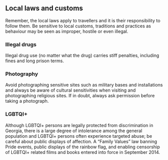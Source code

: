 ## Local laws and customs

Remember, the local laws apply to travellers and it is their responsibility to follow them. Be sensitive to local customs, traditions and practices as behaviour may be seen as improper, hostile or even illegal.

### **Illegal drugs**

Illegal drug use (no matter what the drug) carries stiff penalties, including fines and long prison terms.

### **Photography**

Avoid photographing sensitive sites such as military bases and installations and always be aware of cultural sensitivities when visiting and photographing religious sites. If in doubt, always ask permission before taking a photograph.

### **LGBTQI+**

Although LGBTQI+ persons are legally protected from discrimination in Georgia, there is a large degree of intolerance among the general population and LGBTQI+ persons often experience targeted abuse; be careful about public displays of affection. A “Family Values” law banning Pride events, public displays of the rainbow flag, and enabling censorship of LGBTQI+ related films and books entered into force in September 2014.